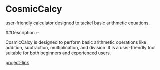 # CosmicCalcy
user-friendly calculator designed to tackel basic arithmetic equations.

##Description :-

CosmicCalcy is designed to perform basic arithmetic operations like addition, subtraction, multiplication, and division.
It is a user-friendly tool suitable for both beginners and experienced users.

[project-link](https://codingshinzo.github.io/CosmicCalcy/)
